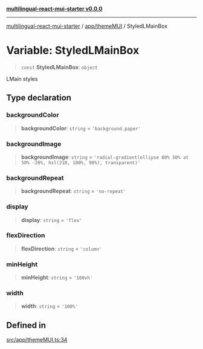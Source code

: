 [**multilingual-react-mui-starter v0.0.0**](../../../README.md)

***

[multilingual-react-mui-starter](../../../modules.md) / [app/themeMUI](../README.md) / StyledLMainBox

# Variable: StyledLMainBox

> `const` **StyledLMainBox**: `object`

LMain styles

## Type declaration

### backgroundColor

> **backgroundColor**: `string` = `'background.paper'`

### backgroundImage

> **backgroundImage**: `string` = `'radial-gradient(ellipse 80% 50% at 50% -20%, hsl(210, 100%, 90%), transparent)'`

### backgroundRepeat

> **backgroundRepeat**: `string` = `'no-repeat'`

### display

> **display**: `string` = `'flex'`

### flexDirection

> **flexDirection**: `string` = `'column'`

### minHeight

> **minHeight**: `string` = `'100vh'`

### width

> **width**: `string` = `'100%'`

## Defined in

[src/app/themeMUI.ts:34](https://github.com/mjleb/multilingual-react-mui-starter/blob/e892d688ddde20005d4112502bd1306a5cf2654c/src/app/themeMUI.ts#L34)

